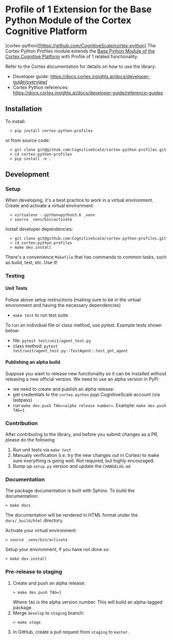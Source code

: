 # Profile of 1 Extension for the Base Python Module of the Cortex Cognitive Platform

[cortex-python][https://github.com/CognitiveScale/cortex-python]
The Cortex Python Profiles module extends the [Base Python Module of the Cortex Cognitive Platform](cortex-python) with Profile of 1 related functionality. 

Refer to the Cortex documentation for details on how to use the library: 

- Developer guide: https://docs.cortex.insights.ai/docs/developer-guide/overview/
- Cortex Python references: https://docs.cortex.insights.ai/docs/developer-guide/reference-guides


## Installation

To install: 
```
  > pip install cortex-python-profiles
```

or from source code:
```
  > git clone git@github.com:CognitiveScale/cortex-python-profiles.git
  > cd cortex-python-profiles
  > pip install -e .
```

## Development 

### Setup

When developing, it's a best practice to work in a virtual environment. Create and activate a virtual environment:
```
  > virtualenv --python=python3.6 _venv
  > source _venv/bin/activate
```

Install developer dependencies:

```
  > git clone git@github.com:CognitiveScale/cortex-python-profiles.git
  > cd cortex-python-profiles
  > make dev.install
```

There's a convenience `Makefile` that has commands to common tasks, such as build, test, etc. Use it!

### Testing

#### Unit Tests

Follow above setup instructions (making sure to be in the virtual environment and having the necessary dependencies)

- `make test` to run test suite

To run an individual file or class method, use pytest. Example tests shown below:

- file: `pytest test/unit/agent_test.py` 
- class method: `pytest test/unit/agent_test.py::TestAgent::test_get_agent`

#### Publishing an alpha build

Suppose you want to release new functionality so it can be installed without releasing a new official version. We need to use an alpha version in PyPi.

- we need to create and publish an alpha release:
- get credentials to the `cortex-python` pypi CognitiveScale account (via lastpass)
- run `make dev.push TAG=<alpha release number>`. Example: `make dev.push TAG=1`

### Contribution 

After contributing to the library, and before you submit changes as a PR, please do the following

1. Run unit tests via `make test`
2. Manually verification (i.e. try the new changes out in Cortex) to make sure everything is going well. Not required, but highly encouraged.
3. Bump up `setup.py` version and update the `CHANGELOG.md` 

### Documentation

The package documentation is built with Sphinx. To build the documentation:

```
> make docs
```
The documentation will be rendered in HTML format under the `docs/_build/html` directory.

Activate your virtual environment:
```
> source _venv/bin/activate
```

Setup your environment, if you have not done so:
```
> make dev.install 
```

### Pre-release to staging

1. Create and push an alpha release:
    ```
    > make dev.push TAG=1
    ```
    Where `TAG` is the alpha version number. This will build an alpha-tagged package.
2. Merge `develop` to `staging` branch:
    ```
    > make stage
    ```
3. In GitHub, create a pull request from `staging` to `master`.
